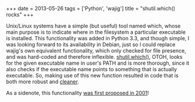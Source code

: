 +++
date = 2013-05-26
tags = ['Python', 'wajig']
title = "shutil.which() rocks"
+++

Unix/Linux systems have a simple (but useful) tool named which, whose
main purpose is to indicate where in the filesystem a particular
executable is installed. This functionality was added in Python 3.3, and
though simple, I was looking forward to its availability in Debian, just
so I could replace wajig\'s own equivalent functionality, which only
checked for file presence, and was hard-coded and therefore inflexible.
[shutil.which()], OTOH, looks for the given executable name in user\'s
PATH and is more thorough, since it also checks if the executable name
points to something that is actually executable. So, making use of this
new function resulted in code that is both more robust and [cleaner].

As a sidenote, this functionality [was first proposed in 2001]!

  [shutil.which()]: http://docs.python.org/3/library/shutil#shutil.which
  [cleaner]: https://code.google.com/p/wajig/source/detail?r=e419e439e47f880ab17f6394e3faaa8ce3b15fe1
  [was first proposed in 2001]: http://bugs.python.org/issue444582
